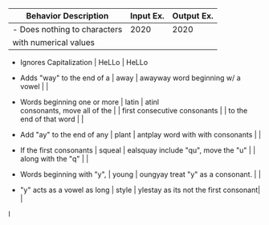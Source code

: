 |Behavior Description         |Input Ex.| Output Ex.| 
|-----------------------------|---------|-----------|
- Does nothing to characters  |  2020   | 2020     
with numerical values         |         |

- Ignores Capitalization      | HeLLo   | HeLLo   

- Adds "way" to the end of a  |  away   | awayway
word beginning w/ a vowel     |         | 

- Words beginning one or more |  latin  | atinl  
consonants, move all of the   |         | 
first consecutive consonants  |         |
to the end of that word       |         |

- Add "ay" to the end of any  |  plant  | antplay
word with with consonants     |         | 

- If the first consonants     | squeal  | ealsquay
include "qu", move the "u"    |         |
along with the "q"            |         |

- Words beginning with "y",   | young   | oungyay
treat "y" as a consonant.     |         |

- "y" acts as a vowel as long | style   | ylestay
as its not the first consonant|         |

l